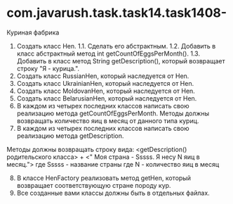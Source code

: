 # com.javarush.task.task14.task1408-
Куриная фабрика


1. Создать класс Hen.
1.1. Сделать его абстрактным.
1.2. Добавить в класс абстрактный метод int getCountOfEggsPerMonth().
1.3. Добавить в класс метод String getDescription(), который возвращает строку "Я - курица.".
2. Создать класс RussianHen, который наследуется от Hen.
3. Создать класс UkrainianHen, который наследуется от Hen.
4. Создать класс MoldovanHen, который наследуется от Hen.
5. Создать класс BelarusianHen, который наследуется от Hen.
6. В каждом из четырех последних классов написать свою реализацию метода getCountOfEggsPerMonth.
Методы должны возвращать количество яиц в месяц от данного типа куриц.
7. В каждом из четырех последних классов написать свою реализацию метода getDescription.

Методы должны возвращать строку вида:
<getDescription() родительского класса> + <" Моя страна - Sssss. Я несу N яиц в месяц.">
где Sssss - название страны
где N - количество яиц в месяц

8. В классе HenFactory реализовать метод getHen, который возвращает соответствующую стране породу кур.
9. Все созданные вами классы должны быть в отдельных файлах.
